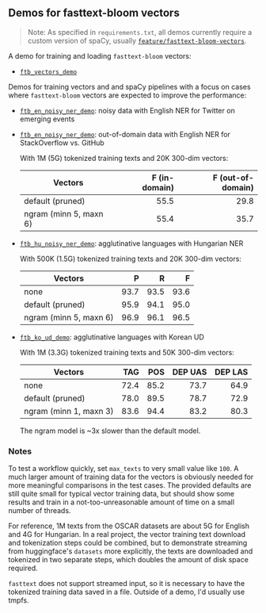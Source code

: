## Demos for fasttext-bloom vectors

> Note: As specified in `requirements.txt`, all demos currently require 
> a custom version of spaCy, usually
> [`feature/fasttext-bloom-vectors`](https://github.com/adrianeboyd/spaCy/tree/feature/fasttext-bloom-vectors).

A demo for training and loading `fasttext-bloom` vectors:

* [`ftb_vectors_demo`](ftb_vectors_demo)

Demos for training vectors and and spaCy pipelines with a focus on cases 
where `fasttext-bloom` vectors are expected to improve the performance:

* [`ftb_en_noisy_ner_demo`](ftb_en_noisy_ner_demo): noisy 
  data with English NER for Twitter on emerging events

* [`ftb_en_noisy_ner_demo`](ftb_en_so_ner_demo): 
  out-of-domain data with English NER for StackOverflow vs. GitHub

  With 1M (5G) tokenized training texts and 20K 300-dim vectors:

  | Vectors                | F (in-domain) | F (out-of-domain) |
  | ---------------------- | ------------: | ----------------: |
  | default (pruned)       | 55.5          | 29.8              |
  | ngram (minn 5, maxn 6) | 55.4          | 35.7              |

* [`ftb_hu_noisy_ner_demo`](ftb_hu_ner_demo): agglutinative
  languages with Hungarian NER

  With 500K (1.5G) tokenized training texts and 20K 300-dim vectors:

  | Vectors                | P    | R    | F    |
  | ---------------------- | ---: | ---: | ---: |
  | none                   | 93.7 | 93.5 | 93.6 |
  | default (pruned)       | 95.9 | 94.1 | 95.0 |
  | ngram (minn 5, maxn 6) | 96.9 | 96.1 | 96.5 |

* [`ftb_ko_ud_demo`](ftb_ko_ud_demo): agglutinative languages with Korean UD

   With 1M (3.3G) tokenized training texts and 50K 300-dim vectors:

  | Vectors                | TAG  | POS  | DEP UAS | DEP LAS |
  | ---------------------- | ---: | ---: | ------: | ------: |
  | none                   | 72.4 | 85.2 | 73.7    | 64.9    |
  | default (pruned)       | 78.0 | 89.5 | 78.7    | 72.9    |
  | ngram (minn 1, maxn 3) | 83.6 | 94.4 | 83.2    | 80.3    |

  The ngram model is ~3x slower than the default model.

### Notes

To test a workflow quickly, set `max_texts` to very small value like 
`100`. A much larger amount of training data for the vectors is 
obviously needed for more meaningful comparisons in the test cases. The 
provided defaults are still quite small for typical vector training 
data, but should show some results and train in a not-too-unreasonable 
amount of time on a small number of threads.

For reference, 1M texts from the OSCAR datasets are about 5G for English 
and 4G for Hungarian. In a real project, the vector training text 
download and tokenization steps could be combined, but to demonstrate 
streaming from huggingface's `datasets` more explicitly, the texts are 
downloaded and tokenized in two separate steps, which doubles the amount 
of disk space required.

`fasttext` does not support streamed input, so it is necessary to have 
the tokenized training data saved in a file. Outside of a demo, I'd 
usually use tmpfs.

